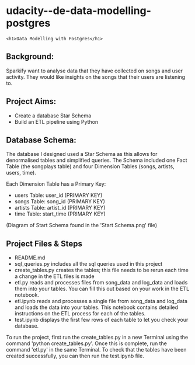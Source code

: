 # udacity--de-data-modelling-postgres

	<h1>Data Modelling with Postgres</h1>

<h2>Background:</h2>

Sparkify want to analyse data that they have collected on songs and user activity. They would like insights on the songs that their users are listening to.


<h2>Project Aims:</h2>

- Create a database Star Schema
- Build an ETL pipeline using Python


<h2>Database Schema:</h2>

The database I designed used a Star Schema as this allows for denormalised tables and simplified queries. The Schema included one Fact Table (the songplays table) and four Dimension Tables (songs, artists, users, time).

Each Dimension Table has a Primary Key:

- users Table: user_id (PRIMARY KEY)
- songs Table: song_id (PRIMARY KEY)
- artists Table: artist_id (PRIMARY KEY)
- time Table: start_time (PRIMARY KEY)

(Diagram of Start Schema found in the 'Start Schema.png' file)


<h2>Project Files & Steps</h2>

- README.md
- sql_queries.py includes all the sql queries used in this project
- create_tables.py creates the tables; this file needs to be rerun each time a change in the ETL files is made
- etl.py reads and processes files from song_data and log_data and loads them into your tables. You can fill this out based on your work in the ETL notebook.
- etl.ipynb reads and processes a single file from song_data and log_data and loads the data into your tables. This notebook contains detailed instructions on the ETL process for each of the tables.
- test.ipynb displays the first few rows of each table to let you check your database.


To run the project, first run the create_tables.py in a new Terminal using the command 'python create_tables.py'. Once this is complete, run the command 'etl.py' in the same Terminal. To check that the tables have been created successfully, you can then run the test.ipynb file.
    
